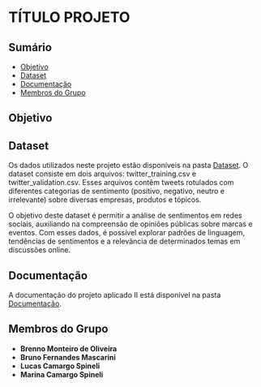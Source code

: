 # TÍTULO PROJETO

## Sumário
- [Objetivo](#objetivo)
- [Dataset](#dataset)
- [Documentação](#Documentação)
- [Membros do Grupo](#membros-do-grupo)

## Objetivo


## Dataset
Os dados utilizados neste projeto estão disponíveis na pasta [Dataset](./Dataset). O dataset consiste em dois arquivos: twitter_training.csv e twitter_validation.csv. Esses arquivos contêm tweets rotulados com diferentes categorias de sentimento (positivo, negativo, neutro e irrelevante) sobre diversas empresas, produtos e tópicos.

O objetivo deste dataset é permitir a análise de sentimentos em redes sociais, auxiliando na compreensão de opiniões públicas sobre marcas e eventos. Com esses dados, é possível explorar padrões de linguagem, tendências de sentimentos e a relevância de determinados temas em discussões online.


## Documentação
A documentação do projeto aplicado II está disponível na pasta [Documentação](./Documentação).

## Membros do Grupo
- **Brenno Monteiro de Oliveira**
- **Bruno Fernandes Mascarini**
- **Lucas Camargo Spineli**
- **Marina Camargo Spineli**
